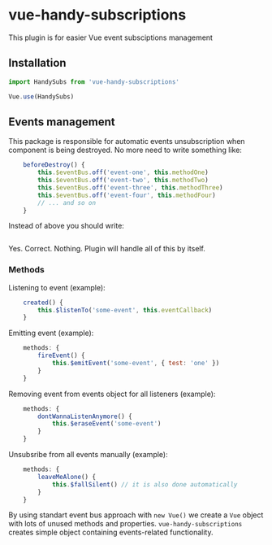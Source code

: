 # vue-handy-subscriptions
This plugin is for easier Vue event subsciptions management

## Installation
```javascript
import HandySubs from 'vue-handy-subscriptions'

Vue.use(HandySubs)
```

## Events management
This package is responsible for automatic events unsubscription when component is being destroyed. No more need to write something like:
```javascript
    beforeDestroy() {
        this.$eventBus.off('event-one', this.methodOne)
        this.$eventBus.off('event-two', this.methodTwo)
        this.$eventBus.off('event-three', this.methodThree)
        this.$eventBus.off('event-four', this.methodFour)
        // ... and so on
    }
```
Instead of above you should write:
```javascript
```
Yes. Correct. Nothing. Plugin will handle all of this by itself.

### Methods
Listening to event (example):
```javascript
    created() {
        this.$listenTo('some-event', this.eventCallback)
    }
```

Emitting event (example):
```javascript
    methods: {
        fireEvent() {
            this.$emitEvent('some-event', { test: 'one' })
        }
    }
```

Removing event from events object for all listeners (example):
```javascript
    methods: {
        dontWannaListenAnymore() {
            this.$eraseEvent('some-event')
        }
    }
```

Unsubsribe from all events manually (example):
```javascript
    methods: {
        leaveMeAlone() {
            this.$fallSilent() // it is also done automatically
        }
    }
```

By using standart event bus approach with `new Vue()` we create a `Vue` object with lots of unused methods and properties. `vue-handy-subscriptions` creates simple object containing events-related functionality. 

